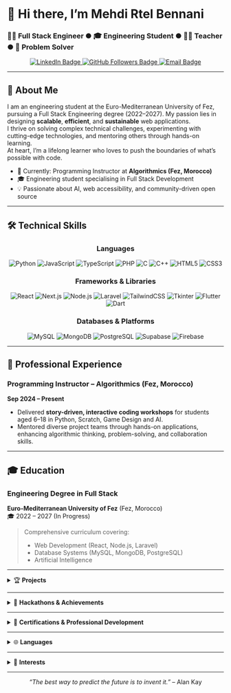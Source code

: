# 👋 Hi there, I’m **Mehdi Rtel Bennani**  
### 👨‍💻 Full Stack Engineer ● 🎓 Engineering Student ● 🧑‍🏫 Teacher ● 🧩 Problem Solver

<div align="center">
  <a href="https://www.linkedin.com/in/mehdi-rtel-bennani">
    <img src="https://img.shields.io/badge/LinkedIn-mehdi--rtel--bennani-blue?style=for-the-badge&logo=linkedin&logoColor=white" alt="LinkedIn Badge" />
  </a>
  <a href="https://github.com/Mehdirben?tab=followers">
    <img src="https://img.shields.io/badge/Follow-Mehdirben-black?style=for-the-badge&logo=github&logoColor=white" alt="GitHub Followers Badge" />
  </a>
  <a href="mailto:rmehdib@gmail.com">
    <img src="https://img.shields.io/badge/Email-rmehdib%40gmail.com-red?style=for-the-badge&logo=gmail&logoColor=white" alt="Email Badge" />
  </a>
</div>

---

## 🌟 About Me  
I am an engineering student at the Euro-Mediterranean University of Fez, pursuing a Full Stack Engineering degree (2022–2027). My passion lies in designing **scalable**, **efficient**, and **sustainable** web applications.  
I thrive on solving complex technical challenges, experimenting with cutting-edge technologies, and mentoring others through hands-on learning.  
At heart, I’m a lifelong learner who loves to push the boundaries of what’s possible with code.  

- 🔭 Currently: Programming Instructor at **Algorithmics (Fez, Morocco)**  
- 🎓 Engineering student specialising in Full Stack Development  
- 💡 Passionate about AI, web accessibility, and community-driven open source  

---

## 🛠️ Technical Skills  

<div align="center">

### Languages  
<p>
  <img alt="Python" src="https://img.shields.io/badge/-Python-3776AB?style=for-the-badge&logo=python&logoColor=white" />
  <img alt="JavaScript" src="https://img.shields.io/badge/-JavaScript-F7DF1E?style=for-the-badge&logo=javascript&logoColor=black" />
  <img alt="TypeScript" src="https://img.shields.io/badge/-TypeScript-007ACC?style=for-the-badge&logo=typescript&logoColor=white" />
  <img alt="PHP" src="https://img.shields.io/badge/-PHP-777BB4?style=for-the-badge&logo=php&logoColor=white" />
  <img alt="C" src="https://img.shields.io/badge/-C-00599C?style=for-the-badge&logo=c&logoColor=white" />
  <img alt="C++" src="https://img.shields.io/badge/-C++-00599C?style=for-the-badge&logo=c%2B%2B&logoColor=white" />
  <img alt="HTML5" src="https://img.shields.io/badge/-HTML5-E34F26?style=for-the-badge&logo=html5&logoColor=white" />
  <img alt="CSS3" src="https://img.shields.io/badge/-CSS3-1572B6?style=for-the-badge&logo=css3&logoColor=white" />
</p>

### Frameworks & Libraries  
<p>
  <img alt="React" src="https://img.shields.io/badge/-React-20232A?style=for-the-badge&logo=react&logoColor=61DAFB" />
  <img alt="Next.js" src="https://img.shields.io/badge/-Next.js-000000?style=for-the-badge&logo=nextdotjs&logoColor=white" />
  <img alt="Node.js" src="https://img.shields.io/badge/-Node.js-339933?style=for-the-badge&logo=node.js&logoColor=white" />
  <img alt="Laravel" src="https://img.shields.io/badge/-Laravel-FF2D20?style=for-the-badge&logo=laravel&logoColor=white" />
  <img alt="TailwindCSS" src="https://img.shields.io/badge/-TailwindCSS-38B2AC?style=for-the-badge&logo=tailwind-css&logoColor=white" />
  <img alt="Tkinter" src="https://img.shields.io/badge/-Tkinter-3670A0?style=for-the-badge&logo=python&logoColor=white" />
  <img alt="Flutter" src="https://img.shields.io/badge/-Flutter-02569B?style=for-the-badge&logo=flutter&logoColor=white" />
  <img alt="Dart" src="https://img.shields.io/badge/-Dart-0175C2?style=for-the-badge&logo=dart&logoColor=white" />
</p>

### Databases & Platforms  
<p>
  <img alt="MySQL" src="https://img.shields.io/badge/-MySQL-4479A1?style=for-the-badge&logo=mysql&logoColor=white" />
  <img alt="MongoDB" src="https://img.shields.io/badge/-MongoDB-47A248?style=for-the-badge&logo=mongodb&logoColor=white" />
  <img alt="PostgreSQL" src="https://img.shields.io/badge/-PostgreSQL-4169E1?style=for-the-badge&logo=postgresql&logoColor=white" />
  <img alt="Supabase" src="https://img.shields.io/badge/-Supabase-3ECF8E?style=for-the-badge&logo=supabase&logoColor=white" />
  <img alt="Firebase" src="https://img.shields.io/badge/-Firebase-FFCA28?style=for-the-badge&logo=firebase&logoColor=black" />
</p>

</div>

---

## 💼 Professional Experience  

### **Programming Instructor** – Algorithmics (Fez, Morocco)  
**Sep 2024 – Present**  
- Delivered **story-driven, interactive coding workshops** for students aged 6–18 in Python, Scratch, Game Design and AI.  
- Mentored diverse project teams through hands-on applications, enhancing algorithmic thinking, problem-solving, and collaboration skills.

---

## 🎓 Education  

### **Engineering Degree in Full Stack**  
**Euro-Mediterranean University of Fez** (Fez, Morocco)  
🎓 2022 – 2027 (In Progress)  
> Comprehensive curriculum covering:  
> - Web Development (React, Node.js, Laravel)  
> - Database Systems (MySQL, MongoDB, PostgreSQL)  
> - Artificial Intelligence  

---

<details>
<summary>🏆 <strong>Projects</strong></summary>

- 💼 **Billing & Stock Management System** *(PostgreSQL, Jun 2025)*  
  Designed and developed a relational database to manage billing and stock for a commercial company. Features include client, supplier, product, invoice, and inventory management with referential integrity and optimized performance.

- 🌐 **Full-Featured Social Media Application** *(Laravel 12, May–Jun 2025)*  
  Built a scalable social platform replicating Facebook’s core features: posts, comments, likes, friend requests, real-time messaging, and notifications — all with a modern, responsive UI optimized for engagement.

- 👵 **Digital Guide for Seniors** *(Mar–Apr 2025)*  
  Created an open-source, accessible website helping older adults navigate technology. Includes tutorials on apps, social media, AI tools like ChatGPT, with large fonts, clear visuals, and intuitive navigation.

- 🎮 **Python Game Center** *(Tkinter, Jan 2025)*  
  Developed a collection of classic games (2048, Tic Tac Toe, Snake) in Python using Tkinter. Features a sleek dark theme, responsive layout, smooth navigation, high score tracking, and save/load functionality.

- 📚 **Web Development Learning Platform** *(Dec 2024–Jan 2025)*  
  Interactive platform for teaching HTML5, CSS3, and JavaScript through hands-on coding challenges and responsive design exercises.

- 📱 **Mobile Phone Project (Embedded Electronics)** *(Mar–May 2024)*  
  Built a mobile phone using ESP32 and SIM800L modules with a TFT touchscreen interface, enabling making and receiving calls.

</details>

---

<details>
<summary>🚀 <strong>Hackathons & Achievements</strong></summary>

- 🕊️ **DecentraFor – Hack for Gaza** *(Jul 2025)*  
  Developed a cross-platform Flutter app integrating PDF library and educational forum with real-time chat, offline support, and upcoming decentralized mesh networking for resilient community-driven learning.

- 🤖 **HackAI Morocco at UM6P** *(May 2025)*  
  Selected among 25 teams from 200+ applicants for a 4-day hackathon. Developed *TruthSeeker*, an AI assistant uncovering bias, missing context, and conflicting narratives in news about Palestine. Praised by Dr. Kaoutar El Maghraoui.

- 🏆 **1st Place – Ainnovathon 2025** *(Apr 2025)*  
  Won 1st place by developing an innovative AI-based orientation platform for students during a 24-hour sprint. Recognized for creativity, collaboration, and impact.

- 🩻 **CuraVision AI – MoroccoAI InnovAI Hackathon** *(Nov 2024)*  
  Built a Flutter app providing AI-powered X-ray analysis to detect skeletal issues and deliver clear diagnostic reports. Developed with Flutter, Dart, Firebase, and advanced AI models to improve healthcare access.

- ♻️ **Smart Bin – Mediterranean Smart Cities Hackathon** *(May 2024)*  
  Achieved 5th place with an intelligent waste bin project aimed at improving urban waste management.

</details>

---

<details>
<summary>📜 <strong>Certifications & Professional Development</strong></summary>

- 🎨 **UI/UX Design Specialization**  
  *California Institute of the Arts* — *May 2025*  
  Comprehensive training in user experience design principles, wireframing, prototyping, and usability testing to create intuitive and engaging digital interfaces.

- ☁️ **Oracle Java Foundations**  
  *Oracle Cloud Infrastructure* — *March 2025*  
  Mastered foundational Java programming and cloud-native development concepts, emphasizing scalable, secure application design on OCI.

- 🇫🇷 **DALF C1 – Diplôme Approfondi de Langue Française**  
  *Advanced French Diploma* — *January 2022*  
  Official recognition of advanced French language proficiency, covering fluency in professional and academic communication.

</details>

---

<details>
<summary>🌐 <strong>Languages</strong></summary>

- 🇫🇷 French – Bilingual  
- 🇬🇧 English – Professional Proficiency  
- 🇲🇦 Arabic – Native  

</details>

---

<details>
<summary>🎯 <strong>Interests</strong></summary>

- 🚴 Cycling  
- ♟️ Chess  
- ⚽ Soccer  
- 🏓 Ping Pong  
- 🤖 AI Trends  
- 🌐 Web Development  
- 🧳 Travel & Exploration  

</details>

---

<p align="center">
  <em>“The best way to predict the future is to invent it.”</em> – Alan Kay
</p>
